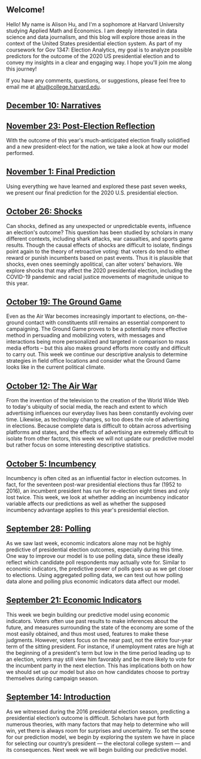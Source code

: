 ## Welcome!

Hello! My name is Alison Hu, and I'm a sophomore at Harvard University studying Applied Math and Economics. I am deeply interested in data science and data journalism, and this blog will explore those areas in the context of the United States presidential election system. As part of my coursework for Gov 1347: Election Analytics, my goal is to analyze possible predictors for the outcome of the 2020 US presidential election and to convey my insights in a clear and engaging way. I hope you'll join me along this journey!

If you have any comments, questions, or suggestions, please feel free to email me at [ahu@college.harvard.edu](ahu@college.harvard.edu).

## [December 10: Narratives](posts/11_23.md)

## [November 23: Post-Election Reflection](posts/11_23.md)
With the outcome of this year's much-anticipated election finally solidified and a new president-elect for the nation, we take a look at how our model performed.

## [November 1: Final Prediction](posts/11_01.md)
Using everything we have learned and explored these past seven weeks, we present our final prediction for the 2020 U.S. presidential election.

## [October 26: Shocks](posts/10_26.md)
Can shocks, defined as any unexpected or unpredictable events, influence an election's outcome? This question has been studied by scholars in many different contexts, including shark attacks, war casualties, and sports game results. Though the causal effects of shocks are difficult to isolate, findings point again to the theory of retroactive voting: that voters do tend to either reward or punish incumbents based on past events. Thus it is plausible that shocks, even ones seemingly apolitical, can alter voters' behaviors. We explore shocks that may affect the 2020 presidential election, including the COVID-19 pandemic and racial justice movements of magnitude unique to this year.

## [October 19: The Ground Game](posts/10_19.md)
Even as the Air War becomes increasingly important to elections, on-the-ground contact with constituents still remains an essential component to campaigning. The Ground Game proves to be a potentially more effective method in persuading and mobilizing voters, with messages and interactions being more personalized and targeted in comparison to mass media efforts – but this also makes ground efforts more costly and difficult to carry out. This week we continue our descriptive analysis to determine strategies in field office locations and consider what the Ground Game looks like in the current political climate.

## [October 12: The Air War](posts/10_12.md)
From the invention of the television to the creation of the World Wide Web to today's ubiquity of social media, the reach and extent to which advertising influences our everyday lives has been constantly evolving over time. Likewise, as technology changes, so too does the role of advertising in elections. Because complete data is difficult to obtain across advertising platforms and states, and the effects of advertising are extremely difficult to isolate from other factors, this week we will not update our predictive model but rather focus on some interesting descriptive statistics.

## [October 5: Incumbency](posts/10_05.md)
Incumbency is often cited as an influential factor in election outcomes. In fact, for the seventeen post-war presidential elections thus far (1952 to 2016), an incumbent president has run for re-election eight times and only lost twice. This week, we look at whether adding an incumbency indicator variable affects our predictions as well as whether the supposed incumbency advantage applies to this year's presidential election.

## [September 28: Polling](posts/09_28.md)

As we saw last week, economic indicators alone may not be highly predictive of presidential election outcomes, especially during this time. One way to improve our model is to use polling data, since these ideally reflect which candidate poll respondents may actually vote for. Similar to economic indicators, the predictive power of polls goes up as we get closer to elections. Using aggregated polling data, we can test out how polling data alone and polling plus economic indicators data affect our model.

## [September 21: Economic Indicators](posts/09_21.md)

This week we begin building our predictive model using economic indicators. Voters often use past results to make inferences about the future, and measures surrounding the state of the economy are some of the most easily obtained, and thus most used, features to make these judgments. However, voters focus on the near past, not the entire four-year term of the sitting president. For instance, if unemployment rates are high at the beginning of a president's term but low in the time period leading up to an election, voters may still view him favorably and be more likely to vote for the incumbent party in the next election. This has implications both on how we should set up our model but also on how candidates choose to portray themselves during campaign season.

## [September 14: Introduction](posts/09_14.md)

As we witnessed during the 2016 presidental election season, predicting a presidential election’s outcome is difficult. Scholars have put forth numerous theories, with many factors that may help to determine who will win, yet there is always room for surprises and uncertainty. To set the scene for our prediction model, we begin by exploring the system we have in place for selecting our country’s president — the electoral college system — and its consequences. Next week we will begin building our predictive model.

